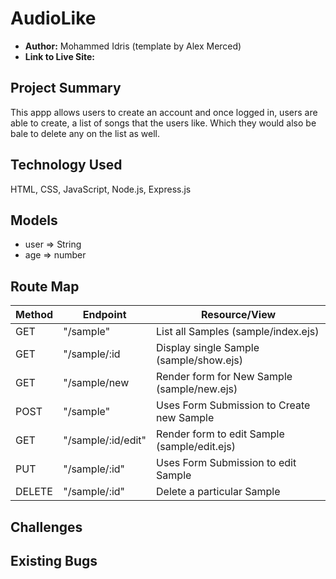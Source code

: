# AudioLike

- **Author:** Mohammed Idris (template by Alex Merced)
- **Link to Live Site:** 


## Project Summary
This appp allows users to create an account and once logged in, users are able to create,  a list of songs that the users like. Which they would also be bale to delete any on the list as well.


## Technology Used
HTML, CSS, JavaScript, Node.js, Express.js


## Models
 - user => String
 - age => number


## Route Map

| Method | Endpoint | Resource/View |
|--------|----------|---------------|
|GET| "/sample" | List all Samples (sample/index.ejs) |
|GET| "/sample/:id | Display single Sample (sample/show.ejs)|
|GET| "/sample/new | Render form for New Sample (sample/new.ejs)|
|POST| "/sample" | Uses Form Submission to Create new Sample |
|GET| "/sample/:id/edit" | Render form to edit Sample (sample/edit.ejs)|
|PUT| "/sample/:id" | Uses Form Submission to edit Sample |
|DELETE| "/sample/:id" | Delete a particular Sample |


## Challenges


## Existing Bugs